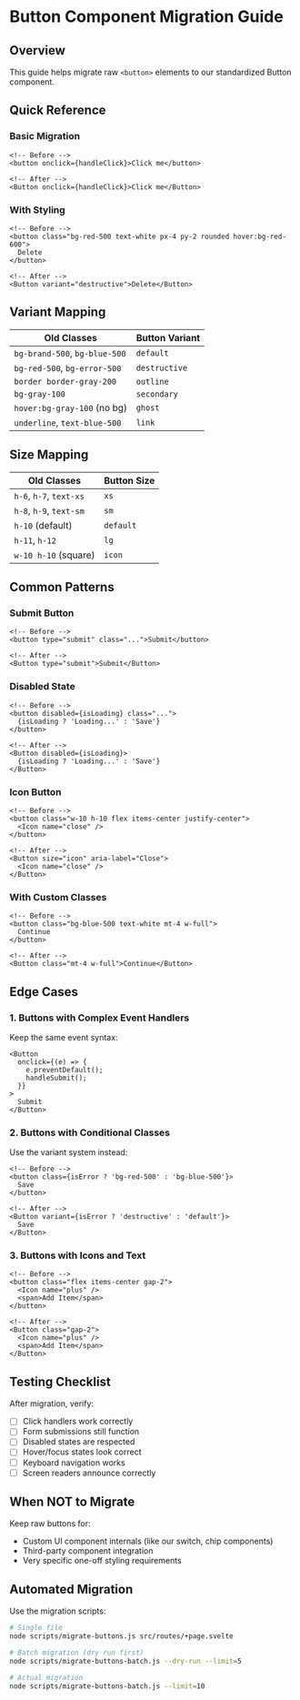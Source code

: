 # Button Component Migration Guide

## Overview
This guide helps migrate raw `<button>` elements to our standardized Button component.

## Quick Reference

### Basic Migration
```svelte
<!-- Before -->
<button onclick={handleClick}>Click me</button>

<!-- After -->
<Button onclick={handleClick}>Click me</Button>
```

### With Styling
```svelte
<!-- Before -->
<button class="bg-red-500 text-white px-4 py-2 rounded hover:bg-red-600">
  Delete
</button>

<!-- After -->
<Button variant="destructive">Delete</Button>
```

## Variant Mapping

| Old Classes | Button Variant |
|------------|----------------|
| `bg-brand-500`, `bg-blue-500` | `default` |
| `bg-red-500`, `bg-error-500` | `destructive` |
| `border border-gray-200` | `outline` |
| `bg-gray-100` | `secondary` |
| `hover:bg-gray-100` (no bg) | `ghost` |
| `underline`, `text-blue-500` | `link` |

## Size Mapping

| Old Classes | Button Size |
|------------|-------------|
| `h-6`, `h-7`, `text-xs` | `xs` |
| `h-8`, `h-9`, `text-sm` | `sm` |
| `h-10` (default) | `default` |
| `h-11`, `h-12` | `lg` |
| `w-10 h-10` (square) | `icon` |

## Common Patterns

### Submit Button
```svelte
<!-- Before -->
<button type="submit" class="...">Submit</button>

<!-- After -->
<Button type="submit">Submit</Button>
```

### Disabled State
```svelte
<!-- Before -->
<button disabled={isLoading} class="...">
  {isLoading ? 'Loading...' : 'Save'}
</button>

<!-- After -->
<Button disabled={isLoading}>
  {isLoading ? 'Loading...' : 'Save'}
</Button>
```

### Icon Button
```svelte
<!-- Before -->
<button class="w-10 h-10 flex items-center justify-center">
  <Icon name="close" />
</button>

<!-- After -->
<Button size="icon" aria-label="Close">
  <Icon name="close" />
</Button>
```

### With Custom Classes
```svelte
<!-- Before -->
<button class="bg-blue-500 text-white mt-4 w-full">
  Continue
</button>

<!-- After -->
<Button class="mt-4 w-full">Continue</Button>
```

## Edge Cases

### 1. Buttons with Complex Event Handlers
Keep the same event syntax:
```svelte
<Button 
  onclick={(e) => {
    e.preventDefault();
    handleSubmit();
  }}
>
  Submit
</Button>
```

### 2. Buttons with Conditional Classes
Use the variant system instead:
```svelte
<!-- Before -->
<button class={isError ? 'bg-red-500' : 'bg-blue-500'}>
  Save
</button>

<!-- After -->
<Button variant={isError ? 'destructive' : 'default'}>
  Save
</Button>
```

### 3. Buttons with Icons and Text
```svelte
<!-- Before -->
<button class="flex items-center gap-2">
  <Icon name="plus" />
  <span>Add Item</span>
</button>

<!-- After -->
<Button class="gap-2">
  <Icon name="plus" />
  <span>Add Item</span>
</Button>
```

## Testing Checklist

After migration, verify:
- [ ] Click handlers work correctly
- [ ] Form submissions still function
- [ ] Disabled states are respected
- [ ] Hover/focus states look correct
- [ ] Keyboard navigation works
- [ ] Screen readers announce correctly

## When NOT to Migrate

Keep raw buttons for:
- Custom UI component internals (like our switch, chip components)
- Third-party component integration
- Very specific one-off styling requirements

## Automated Migration

Use the migration scripts:
```bash
# Single file
node scripts/migrate-buttons.js src/routes/+page.svelte

# Batch migration (dry run first)
node scripts/migrate-buttons-batch.js --dry-run --limit=5

# Actual migration
node scripts/migrate-buttons-batch.js --limit=10
```